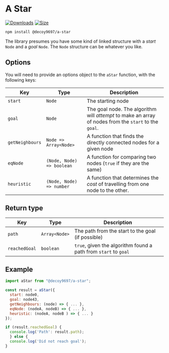 # A Star

[![Downloads][downloads-badge]][downloads]
[![Size][size-badge]][size]

```shell
npm install @decoy9697/a-star
```

The library presumes you have some kind of linked structure with a _start_ `Node` and a _goal_ `Node`. The `Node` structure can be whatever you like.

## Options

You will need to provide an options object to the `aStar` function, with the following keys:

| Key             | Type                      | Description                                                                                           |
| --------------- | ------------------------- | ----------------------------------------------------------------------------------------------------- |
| `start`         | `Node`                    | The starting node                                                                                     |
| `goal`          | `Node`                    | The goal node. The algorithm will _attempt_ to make an array of nodes from the `start` to the `goal`. |
| `getNeighbours` | `Node => Array<Node>`     | A function that finds the directly connected nodes for a given node                                   |
| `eqNode`        | `(Node, Node) => boolean` | A function for comparing two nodes (`true` if they are the same)                                      |
| `heuristic`     | `(Node, Node) => number`  | A function that determines the _cost_ of travelling from one node to the other.                       |

## Return type

| Key           | Type          | Description                                                     |
| ------------- | ------------- | --------------------------------------------------------------- |
| `path`        | `Array<Node>` | The path from the start to the goal (if possible)               |
| `reachedGoal` | `boolean`     | `true`, given the algorithm found a path from `start` to `goal` |

## Example

```js
import aStar from "@decoy9697/a-star";

const result = aStar({
  start: node0,
  goal: node43,
  getNeighbours: (node) => { ... },
  eqNode: (nodeA, nodeB) => { ... },
  heuristic: (nodeA, nodeB ) => { ... }
});

if (result.reachedGoal) {
  console.log('Path': result.path);
  } else {
  console.log('Did not reach goal');
}
```

<!-- Definitions -->

[downloads-badge]: https://img.shields.io/npm/dm/@decoy9697/a-star.svg
[downloads]: https://www.npmjs.com/package/@decoy9697/a-star
[size-badge]: https://img.shields.io/bundlephobia/minzip/@decoy9697/a-star.svg
[size]: https://bundlephobia.com/result?p=@decoy9697/a-star
